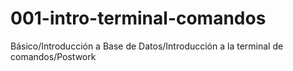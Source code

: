 # 001-intro-terminal-comandos
Básico/Introducción a Base de Datos/Introducción a la terminal de comandos/Postwork
